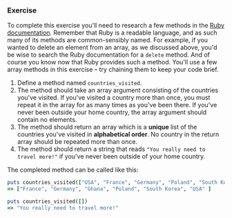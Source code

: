 ### Exercise

To complete this exercise you'll need to research a few methods in the [Ruby documentation](http://ruby-doc.org/core-2.2.0/Array.html). Remember that Ruby is a readable language, and as such many of its methods are common-sensibly named. For example, if you wanted to delete an element from an array, as we discussed above, you'd be wise to search the Ruby documentation for a `delete` method. And of course you know now that Ruby provides such a method. You'll use a few array methods in this exercise – try chaining them to keep your code brief.

1. Define a method named `countries_visited`.
2. The method should take an array argument consisting of the countries you've visited. If you've visited a country more than once, you must repeat it in the array for as many times as you've been there. If you've never been outside your home country, the array argument should contain no elements.
3. The method should return an array which is a **unique** list of the countries you've visited in **alphabetical order**. No country in the return array should be repeated more than once.
4. The method should return a string that reads `"You really need to travel more!"` if you've never been outside of your home country.

The completed method can be called like this:

```ruby
puts countries_visited(["USA", "France", "Germany", "Poland", "South Korea", "Ghana", "Germany", "South Korea"])
=> ["France", "Germany", "Ghana", "Poland", "South Korea", "USA" ]

puts countries_visited([])
=> "You really need to travel more!"
```
